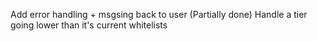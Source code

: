 Add error handling + msgsing back to user (Partially done)
Handle a tier going lower than it's current whitelists